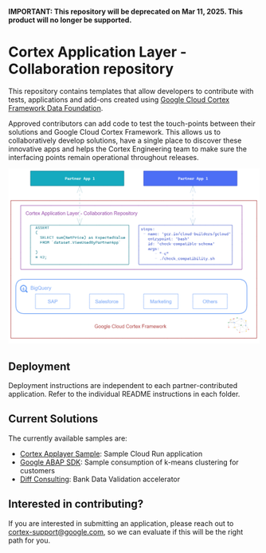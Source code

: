**IMPORTANT: This repository will be deprecated on Mar 11, 2025. This product will no longer be supported.** 

# Cortex Application Layer - Collaboration repository

This repository contains templates that allow developers to contribute with tests, applications and add-ons created using [Google Cloud Cortex Framework Data Foundation]().

Approved contributors can add code to test the touch-points between their solutions and Google Cloud Cortex Framework. This allows us to collaboratively develop solutions, have a single place to discover these innovative apps and helps the Cortex Engineering team to make sure the interfacing points remain operational throughout releases.

![Cortex Application Layer](images/partner_applayer.png)

## Deployment

Deployment instructions are independent to each partner-contributed application. Refer to the individual README instructions in each folder.

## Current Solutions

The currently available samples are:

-   [Cortex Applayer Sample](https://github.com/GoogleCloudPlatform/cortex-applayer/tree/main/apps/Cortex_Applayer_Sample): Sample Cloud Run application
-   [Google ABAP SDK](https://github.com/GoogleCloudPlatform/cortex-applayer/tree/main/apps/Google_ABAP_SDK): Sample consumption of k-means clustering for customers
-   [Diff Consulting](https://github.com/GoogleCloudPlatform/cortex-applayer/tree/main/apps/Diff_Smart_Treasury): Bank Data Validation accelerator

## Interested in contributing?

If you are interested in submitting an application, please reach out to cortex-support@google.com, so we can evaluate if this will be the right path for you. 
